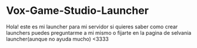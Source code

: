 # Vox-Game-Studio-Launcher
Hola! este es mi launcher para mi servidor si quieres saber como crear launchers puedes preguntarme a mi mismo o fijarte en la pagina de selvania launcher(aunque no ayuda mucho)
<3333
